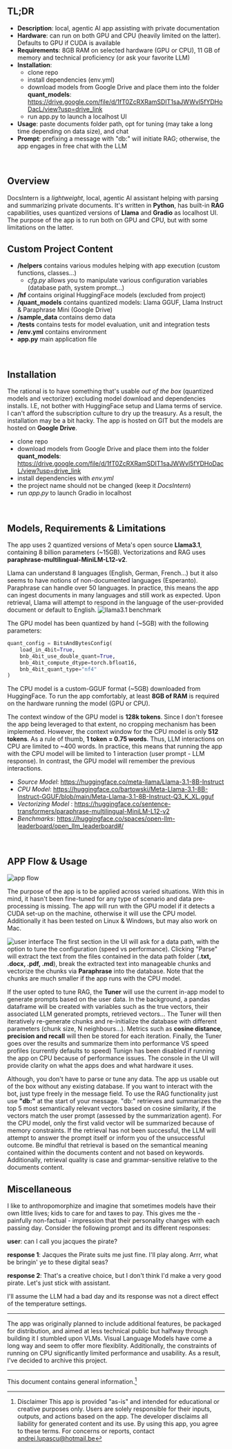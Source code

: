 ## TL;DR
* **Description**: local, agentic AI app assisting with private documentation
* **Hardware**: can run on both GPU and CPU (heavily limited on the latter). Defaults to GPU if CUDA is available
* **Requirements**: 8GB RAM on selected hardware (GPU or CPU), 11 GB of memory and technical proficiency (or ask your favorite LLM)
* **Installation**: 
    * clone repo
    * install dependencies (env.yml)
    * download models from Google Drive and place them into the folder **quant_models**: https://drive.google.com/file/d/1fT0ZcRXRamSDIT1saJWWvl5fYDHoDacL/view?usp=drive_link
    * run app.py to launch a localhost UI
* **Usage**: paste documents folder path, opt for tuning (may take a long time depending on data size), and chat
* **Prompt**: prefixing a message with "db:" will initiate RAG; otherwise, the app engages in free chat with the LLM
<br/>

## Overview
DocsIntern is a *lightweight*, local, agentic AI assistant helping with parsing and summarizing private documents.
It's written in **Python**, has built-in **RAG** capabilities, uses quantized versions of **Llama** and **Gradio** as localhost UI. 
The purpose of the app is to run both on GPU and CPU, but with some limitations on the latter.
<br/>

## Custom Project Content
* **/helpers** contains various modules helping with app execution (custom functions, classes...)
    * *cfg.py* allows you to manipulate various configuration variables (database path, system prompt...)
* **/hf** contains original HuggingFace models (excluded from project)
* **/quant_models** contains quantized models: Llama GGUF, Llama Instruct & Paraphrase Mini (Google Drive)
* **/sample_data** contains demo data 
* **/tests** contains tests for model evaluation, unit and integration tests
* **/env.yml** contains environment
* **app.py** main application file
<br/>

## Installation
The rational is to have something that's usable *out of the box* (quantized models and vectorizer) excluding model download and dependencies installs.
I.E, not bother with HuggingFace setup and Llama terms of service.
I can't afford the subscription culture to dry up the treasury. As a result, the installation may be a bit hacky.
The app is hosted on GIT but the models are hosted on **Google Drive**.

* clone repo
* download models from Google Drive and place them into the folder **quant_models**: https://drive.google.com/file/d/1fT0ZcRXRamSDIT1saJWWvl5fYDHoDacL/view?usp=drive_link
* install dependencies with *env.yml*
* the project name should not be changed (keep it *DocsIntern*)
* run *app.py* to launch Gradio in localhost
<br/>

## Models, Requirements & Limitations
The app uses 2 quantized versions of Meta's open source **Llama3.1**, containing 8 billion parameters (~15GB). Vectorizations and RAG uses **paraphrase-multilingual-MiniLM-L12-v2**.

Llama can understand 8 languages (English, German, French...) but it also seems to have notions of non-documented languages (Esperanto). 
Paraphrase can handle over 50 languages. In practice, this means the app can ingest documents in many languages and still work as expected. 
Upon retrieval, Llama will attempt to respond in the language of the user-provided document or default to English.
![llama3.1 benchmark](images/llama_overview.png)

The GPU model has been quantized by hand (~5GB) with the following parameters:
```python
quant_config = BitsAndBytesConfig(
    load_in_4bit=True,
    bnb_4bit_use_double_quant=True,
    bnb_4bit_compute_dtype=torch.bfloat16,
    bnb_4bit_quant_type="nf4"
)
```
The CPU model is a custom-GGUF format (~5GB) downloaded from HuggingFace.
To run the app comfortably, at least **8GB of RAM** is required on the hardware running the model (GPU or CPU).

The context window of the GPU model is **128k tokens**. Since I don't foresee the app being leveraged to that extent, no cropping mechanism has been implemented.
However, the context window for the CPU model is only **512 tokens**. As a rule of thumb, **1 token = 0.75 words**. Thus, LLM interactions on CPU are limited to ~400 words. 
In practice, this means that running the app with the CPU model will be limited to 1 interaction (user prompt - LLM response). In contrast, the GPU model will remember the previous interactions.

* *Source Model*: https://huggingface.co/meta-llama/Llama-3.1-8B-Instruct
* *CPU Model*: https://huggingface.co/bartowski/Meta-Llama-3.1-8B-Instruct-GGUF/blob/main/Meta-Llama-3.1-8B-Instruct-Q3_K_XL.gguf
* *Vectorizing Model* : https://huggingface.co/sentence-transformers/paraphrase-multilingual-MiniLM-L12-v2
* *Benchmarks*: https://huggingface.co/spaces/open-llm-leaderboard/open_llm_leaderboard#/
<br/>

## APP Flow & Usage
![app flow](images/app_flow.png)

The purpose of the app is to be applied across varied situations. 
With this in mind, it hasn't been fine-tuned for any type of scenario and data pre-processing is missing.
The app will run with the GPU model if it detects a CUDA set-up on the machine, otherwise it will use the CPU model. 
Additionally it has been tested on Linux & Windows, but may also work on Mac.

![user interface](images/gradio_ui.png)
The first section in the UI will ask for a data path, with the option to tune the configuration (speed vs performance).
Clicking "Parse" will extract the text from the files contained in the data path folder (**.txt, .docx, .pdf, .md**), break the extracted text into manageable chunks and vectorize the chunks via **Paraphrase** into the database.
Note that the chunks are much smaller if the app runs with the CPU model.

If the user opted to tune RAG, the **Tuner** will use the current in-app model to generate prompts based on the user data.
In the background, a pandas dataframe will be created with variables such as the true vectors, their associated LLM generated prompts, retrieved vectors...
The Tuner will then iteratively re-generate chunks and re-initialize the database with different parameters (chunk size, N neighbours...).
Metrics such as **cosine distance**, **precision and recall** will then be stored for each iteration.
Finally, the Tuner goes over the results and summarize them into performance VS speed profiles (currently defaults to speed)
Tunign has been disabled if running the app on CPU because of performance issues.
The console in the UI will provide clarity on what the apps does and what hardware it uses.

Although, you don't have to parse or tune any data. The app us usable out of the box without any existing database.
If you want to interact with the bot, just type freely in the message field.
To use the RAG functionality just use **"db:"** at the start of your message.
"db:" retrieves and summarizes the top 5 most semantically relevant vectors based on cosine similarity, if the vectors match the user prompt (assessed by the summarization agent).
For the CPU model, only the first valid vector will be summarized because of memory constraints.
If the retrieval has not been successful, the LLM will attempt to answer the prompt itself or inform you of the unsuccessful outcome.
Be mindful that retrieval is based on the semantical meaning contained within the documents content and not based on keywords.
Additionally, retrieval quality is case and grammar-sensitive relative to the documents content.
<br/>

## Miscellaneous
I like to anthropomorphize and imagine that sometimes models have their own little lives; kids to care for and taxes to pay.
This gives me the - painfully non-factual - impression that their personality changes with each passing day.
Consider the following prompt and its different responses:

**user**: can I call you jacques the pirate?

**response 1**: Jacques the Pirate suits me just fine. I'll play along. Arrr, what be bringin' ye to these digital seas?

**response 2**: That's a creative choice, but I don't think I'd make a very good pirate. Let's just stick with assistant.

I'll assume the LLM had a bad day and its response was not a direct effect of the temperature settings.

---

The app was originally planned to include additional features, be packaged for distribution, and aimed at less technical public but halfway through building it I stumbled upon VLMs.
Visual Language Models have come a long way and seem to offer more flexiblity.
Additionally, the constraints of running on CPU significantly limited performance and usability.
As a result, I've decided to archive this project.

---

This document contains general information.[^disclaimer]

[^disclaimer]: Disclaimer This app is provided "as-is" and intended for educational or creative purposes only. Users are solely responsible for their inputs, outputs, and actions based on the app. The developer disclaims all liability for generated content and its use. By using this app, you agree to these terms. For concerns or reports, contact andrei.lupascu@hotmail.be
